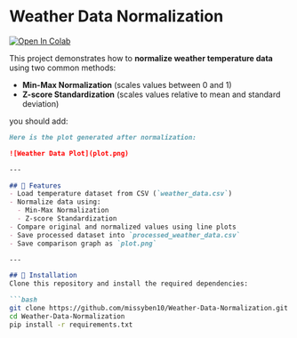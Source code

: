 # Weather Data Normalization 

[![Open In Colab](https://colab.research.google.com/assets/colab-badge.svg)](https://colab.research.google.com/github/missyben10/Weather-Data-Normalization/blob/main/weather_normalization.ipynb)

This project demonstrates how to **normalize weather temperature data** using two common methods:  
- **Min-Max Normalization** (scales values between 0 and 1)  
- **Z-score Standardization** (scales values relative to mean and standard deviation)  

you should add:  

```markdown
Here is the plot generated after normalization:

![Weather Data Plot](plot.png)

---

## 🔹 Features
- Load temperature dataset from CSV (`weather_data.csv`)  
- Normalize data using:
  - Min-Max Normalization  
  - Z-score Standardization  
- Compare original and normalized values using line plots  
- Save processed dataset into `processed_weather_data.csv`  
- Save comparison graph as `plot.png`  

---

## 🔹 Installation
Clone this repository and install the required dependencies:

```bash
git clone https://github.com/missyben10/Weather-Data-Normalization.git
cd Weather-Data-Normalization
pip install -r requirements.txt
